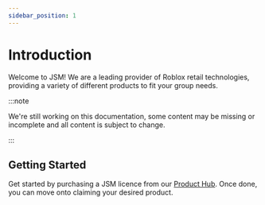 ```yaml
---
sidebar_position: 1
---
```


# Introduction
Welcome to JSM! We are a leading provider of Roblox retail technologies, providing a variety of different products to fit your group needs.

:::note

We're still working on this documentation, some content may be missing or incomplete and all content is subject to change.

:::

## Getting Started

Get started by purchasing a JSM licence from our [Product Hub](https://www.roblox.com/games/13188104119/JSM-Product-Hub). Once done, you can move onto claiming your desired product.
